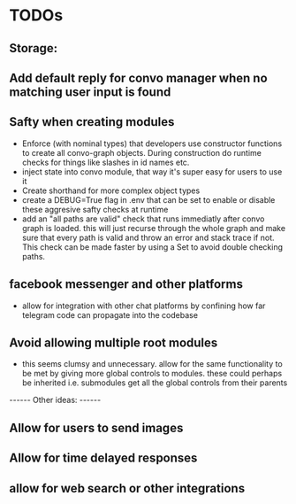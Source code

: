 # TODOs

## Storage: 
<!-- - this should replace "replay engine" 
- Add amend only effect log stored as a file, each line represents a stringified json for an effect object. Effect objects will all contain timestamp, uuid, (prior + after), and a type, which could be: "change convoSegment", "change user info", or "input received from user" or "message sent to user". The effects would also have a "undo?: uuid" that would be set to a value if the effect undoes soemthing. As events are read in, a hashmap is built up that tracks what events have not yet been undone. An array is also kept that tracks events. New events are added as new lines to the file for a particular chat user.
- storage-manager should impliment methods for recreating state from a file, adding to a file, and clearing storage. keep it simple. -->

## Add default reply for convo manager when no matching user input is found 

<!-- ## state manager
- make a getOrInit call in state-manager that, if state is null, uses storage to init, and if this is null, uses the default state provided. 
- state manager only makes special case for currentConvoPath
- state manager allows you to rollback all changes related to a user message or some other number of a specified type of event.
- along the lines of keep it simple, get rid of all the extra stuff in this folder -->


## Safty when creating modules
- Enforce (with nominal types) that developers use constructor functions to create all convo-graph objects. During construction do runtime checks for things like slashes in id names etc. 
- inject state into convo module, that way it's super easy for users to use it 
- Create shorthand for more complex object types
- create a DEBUG=True flag in .env that can be set to enable or disable these aggresive safty checks at runtime
- add an "all paths are valid" check that runs immediatly after convo graph is loaded. this will just recurse through the whole graph and make sure that every path is valid and throw an error and stack trace if not. This check can be made faster by using a Set to avoid double checking paths. 

<!-- ## refactor convo segment and convo module
- don't refer to convo nodes by id, just have them live in convo segments. same for user options. keep it simple. if developers want to share code between these they can create their own variables elsewhere that are referenced. -->

## facebook messenger and other platforms
- allow for integration with other chat platforms by confining how far telegram code can propagate into the codebase

## Avoid allowing multiple root modules
- this seems clumsy and unnecessary. allow for the same functionality to be met by giving more global controls to modules. these could perhaps be inherited i.e. submodules get all the global controls from their parents


------ Other ideas: ------

## Allow for users to send images 
## Allow for time delayed responses 
## allow for web search or other integrations

